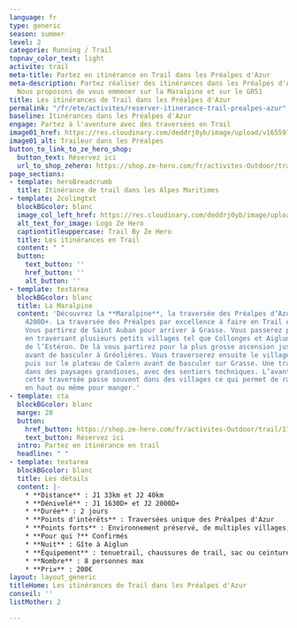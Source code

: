```yaml
---
language: fr
type: generic
season: summer
level: 2
categorie: Running / Trail
topnav_color_text: light
activite: trail
meta-title: Partez en itinérance en Trail dans les Préalpes d'Azur
meta-description: Partez réaliser des itinérances dans les Préalpes d'Azur en trail.
  Nous proposons de vous emmener sur la Maralpine et sur le GR51
title: Les itinérances de Trail dans les Préalpes d'Azur
permalink: "/fr/ete/activites/reserver-itinerance-trail-prealpes-azur"
baseline: Itinérances dans les Préalpes d'Azur
engage: Partez à l'aventure avec des traversées en Trail
image01_href: https://res.cloudinary.com/deddrj0yb/image/upload/v1655970333/website/By%20Ze%20Hero%20Activity/IMG20220612105528_1.jpg
image01_alt: Traileur dans les Préalpes
button_to_link_to_ze_hero_shop:
  button_text: Réservez ici
  url_to_shop_zehero: https://shop.ze-hero.com/fr/activites-Outdoor/trail/17603-maralpine-traversee-des-prealpes-dazur-journee-ze-hero-yann-alarcon
page_sections:
- template: heroBreadcrumb
  title: Itinérance de trail dans les Alpes Maritimes
- template: 2colimgtxt
  blockBGcolor: blanc
  image_col_left_href: https://res.cloudinary.com/deddrj0yb/image/upload/v1640094644/website/logo/Sur%20fond%20clair/logo-ze-hero-horizontal_4_a3dhvk.png
  alt_text_for_image: Logo Ze Hero
  captiontitleuppercase: Trail By Ze Hero
  title: Les itinérances en Trail
  content: " "
  button:
    text_button: ''
    href_button: ''
    alt_button: ''
- template: textarea
  blockBGcolor: blanc
  title: La Maralpine
  content: 'Découvrez la **Maralpine**, la traversée des Préalpes d’Azur : 77km et
    4200D+. La traversée des Préalpes par excellence à faire en Trail en 2 jours.
    Vous partirez de Saint Auban pour arriver à Grasse. Vous passerez par le GR510
    en traversant plusieurs petits villages tel que Collonges et Aiglun dans la vallée
    de l’Estéron. De là vous partirez pour la plus grosse ascension jusqu’au Cheiron
    avant de basculer à Gréolières. Vous traverserez ensuite le village de Cipières,
    puis sur le plateau de Calern avant de basculer sur Grasse. Une traversée unique,
    dans des paysages grandioses, avec des sentiers techniques. L’avantage c’est que
    cette traversée passe souvent dans des villages ce qui permet de ravitailler facilement
    en haut ou même pour manger.'
- template: cta
  blockBGcolor: blanc
  marge: 20
  button:
    href_button: https://shop.ze-hero.com/fr/activites-Outdoor/trail/17578-trail-journee-traversee-st-jeannet-bar-sur-loup-par-le-cheiron-yann-alarcon
    text_button: Réservez ici
  intro: Partez en itinérance en trail
  headline: " "
- template: textarea
  blockBGcolor: blanc
  title: Les détails
  content: |-
    * **Distance** : J1 33km et J2 40km
    * **Dénivelé** : J1 1630D+ et J2 2000D+
    * **Durée** : 2 jours
    * **Points d'intérêts** : Traversées unique des Préalpes d'Azur
    * **Points forts** : Environnement préservé, de multiples villages, nuit en gîte
    * **Pour qui ?** Confirmés
    * **Nuit** : Gîte à Aiglun
    * **Équipement** : tenuetrail, chaussures de trail, sac ou ceinture de portage avec flasques d’eau (3 fois 500ml ou plus) + réserve alimentaire et coupe vent + 1 rechange + frontale + argent + petite trousse de toilette + téléphone
    * **Nombre** : 8 personnes max
    * **Prix** : 200€
layout: layout_generic
titleHome: Les itinérances de Trail dans les Préalpes d'Azur
conseil: ''
listMother: 2

---
```

